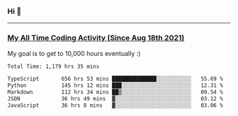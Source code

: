 ### Hi 🙂

---

### <a href="https://wakatime.com/@Eroxl">My All Time Coding Activity (Since Aug 18th 2021)</a>
My goal is to get to 10,000 hours eventually :)
<!--START_SECTION:waka-->

```txt
Total Time: 1,179 hrs 35 mins

TypeScript       656 hrs 53 mins ██████████████░░░░░░░░░░░   55.69 %
Python           145 hrs 12 mins ███░░░░░░░░░░░░░░░░░░░░░░   12.31 %
Markdown         112 hrs 34 mins ██▒░░░░░░░░░░░░░░░░░░░░░░   09.54 %
JSON             36 hrs 49 mins  ▓░░░░░░░░░░░░░░░░░░░░░░░░   03.12 %
JavaScript       36 hrs 8 mins   ▓░░░░░░░░░░░░░░░░░░░░░░░░   03.06 %
```

<!--END_SECTION:waka-->
